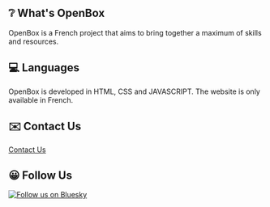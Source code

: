 ## ❔ What's OpenBox
OpenBox is a French project that aims to bring together a maximum of skills and resources.

## 💻 Languages

OpenBox is developed in HTML, CSS and JAVASCRIPT. The website is only available in French.

## ✉️ Contact Us

<a href="mailto:contact.openbox@proton.me">Contact Us</a>

## 😀 Follow Us

[![Follow us on Bluesky](https://img.shields.io/badge/Bluesky-0285FF?logo=bluesky&logoColor=fff&label=Follow%20us%20on&color=0285FF)](https://bsky.app/profile/open-box.bsky.social)
